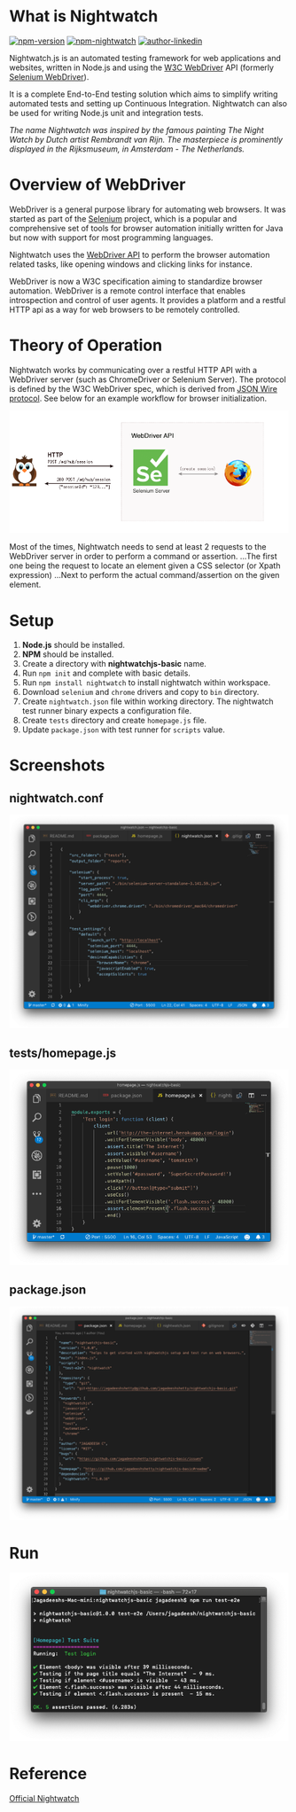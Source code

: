 
# What is Nightwatch

[![npm-version](https://img.shields.io/badge/nightwatch-v1.0.16-informational.svg)](https://www.npmjs.com/package/nightwatch/v/1.0.16)
[![npm-nightwatch](https://img.shields.io/badge/weekly%20downloads-155k%2B-brightgreen.svg?style=social&logo=appveyor)](https://www.npmjs.com/package/nightwatch)
[![author-linkedin](https://img.shields.io/badge/author-Jagadeesh%20Shetty-success.svg)](https://www.linkedin.com/in/jagadeesh-c-2a3a9423)

Nightwatch.js is an automated testing framework for web applications and websites, written in Node.js and using the [W3C WebDriver](https://www.w3.org/TR/webdriver/) API (formerly [Selenium WebDriver](https://github.com/SeleniumHQ/selenium/wiki/JsonWireProtocol)).

It is a complete End-to-End testing solution which aims to simplify writing automated tests and setting up Continuous Integration. Nightwatch can also be used for writing Node.js unit and integration tests.

*The name Nightwatch was inspired by the famous painting The Night Watch by Dutch artist Rembrandt van Rijn. The masterpiece is prominently displayed in the Rijksmuseum, in Amsterdam - The Netherlands.*

# Overview of WebDriver

WebDriver is a general purpose library for automating web browsers. It was started as part of the [Selenium](https://docs.seleniumhq.org/projects/webdriver/) project, which is a popular and comprehensive set of tools for browser automation initially written for Java but now with support for most programming languages.

Nightwatch uses the [WebDriver API](https://www.w3.org/TR/webdriver/) to perform the browser automation related tasks, like opening windows and clicking links for instance.

WebDriver is now a W3C specification aiming to standardize browser automation. WebDriver is a remote control interface that enables introspection and control of user agents. It provides a platform and a restful HTTP api as a way for web browsers to be remotely controlled.

# Theory of Operation

Nightwatch works by communicating over a restful HTTP API with a WebDriver server (such as ChromeDriver or Selenium Server). The protocol is defined by the W3C WebDriver spec, which is derived from [JSON Wire protocol](https://github.com/SeleniumHQ/selenium/wiki/JsonWireProtocol). See below for an example workflow for browser initialization.

![alt text](images/operation.png)

Most of the times, Nightwatch needs to send at least 2 requests to the WebDriver server in order to perform a command or assertion.
...The first one being the request to locate an element given a CSS selector (or Xpath expression)
...Next to perform the actual command/assertion on the given element.

# Setup

1. **Node.js** should be installed.
2. **NPM** should be installed.
3. Create a directory with **nightwatchjs-basic** name.
4. Run `npm init` and complete with basic details.
5. Run `npm install nightwatch` to install nightwatch within workspace.
6. Download `selenium` and `chrome` drivers and copy to `bin` directory.
7. Create `nightwatch.json` file within working directory. The nightwatch test runner binary expects a configuration file.
8. Create `tests` directory and create `homepage.js` file.
9. Update `package.json` with test runner for `scripts` value.

# Screenshots

## nightwatch.conf

  ![alt text](images/nightwatch.png)

## tests/homepage.js

  ![alt text](images/homepage.png)

## package.json

  ![alt text](images/package.png)

# Run

![alt text](images/test-execution.png)

# Reference

[Official Nightwatch](http://nightwatchjs.org/gettingstarted)
